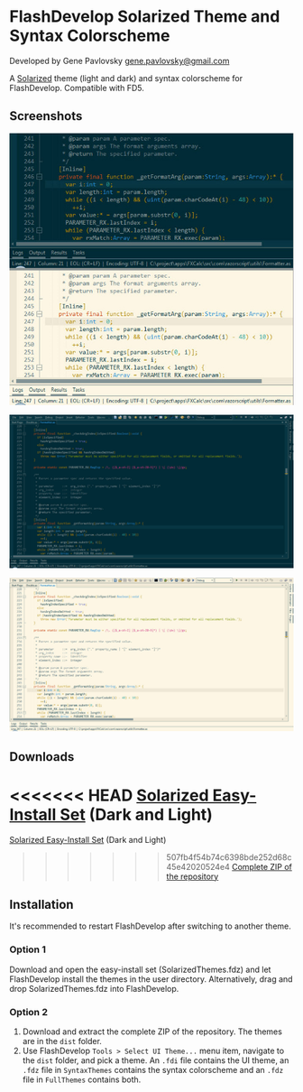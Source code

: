 FlashDevelop Solarized Theme and Syntax Colorscheme
===================================================

Developed by Gene Pavlovsky <gene.pavlovsky@gmail.com>

A [Solarized](http://ethanschoonover.com/solarized) theme (light and dark) and syntax colorscheme for FlashDevelop. Compatible with FD5.

Screenshots
-----------

![solarized](https://raw.githubusercontent.com/gene-pavlovsky/flashdevelop-colors-solarized/master/image/fd_solarized.jpg)

![solarized-dark](https://raw.githubusercontent.com/gene-pavlovsky/flashdevelop-colors-solarized/master/image/fd_solarized_dark.jpg)

![solarized-light](https://raw.githubusercontent.com/gene-pavlovsky/flashdevelop-colors-solarized/master/image/fd_solarized_light.jpg)

Downloads
------------
<<<<<<< HEAD
[Solarized Easy-Install Set](https://github.com/gene-pavlovsky/flashdevelop-colors-solarized/blob/master/dist/SolarizedThemes.fdz?raw=true) (Dark and Light)  
=======
[Solarized Easy-Install Set](https://github.com/gene-pavlovsky/flashdevelop-colors-solarized/blob/master/dist/SolarizedThemes.fdz?raw=true) (Dark and Light)
>>>>>>> 507fb4f54b74c6398bde252d68c45e42020524e4
[Complete ZIP of the repository](https://github.com/gene-pavlovsky/flashdevelop-colors-solarized/archive/master.zip)

Installation
------------

It's recommended to restart FlashDevelop after switching to another theme.

### Option 1

Download and open the easy-install set (SolarizedThemes.fdz) and let FlashDevelop install the themes in the user directory. Alternatively, drag and drop SolarizedThemes.fdz into FlashDevelop.

### Option 2

1. Download and extract the complete ZIP of the repository. The themes are in the `dist` folder.
2. Use FlashDevelop `Tools > Select UI Theme...` menu item, navigate to the `dist` folder, and pick a theme. An `.fdi` file contains the UI theme, an `.fdz` file in `SyntaxThemes` contains the syntax colorscheme and an `.fdz` file in `FullThemes` contains both.

